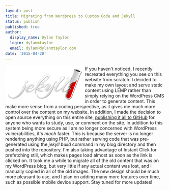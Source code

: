 ```yaml
---
layout: post
title: Migrating from Wordpress to Custom Code and Jekyll
status: publish
published: true
author:
  display_name: Dylan Taylor
  login: dylanmtaylor
  email: dylan@dylanmtaylor.com
date: '2015-04-20'
---
```


<a href="http://jekyllrb.com/"><img src="/images/blog/2015/04/jekyll.png" alt="Jekyll" width="250px" height="115px" style="float:left"/></a>If you haven't noticed, I recently recreated everything you see on this website from scratch. I decided to make my own layout and serve static content using LEMP rather than simply relying on the WordPress CMS in order to generate content. This make more sense from a coding perspective, as it gives me much more control over the content on my website. In addition, I made the decision to open source everything on this entire site,  [publishing it all to GitHub](https://github.com/dylanmtaylor/dylanmtaylor.github.io) for anyone who wants to study, use, or comment on the site. In addition to this system being more secure as I am no longer concerned with WordPress vulnerabilities, it's _much_ faster. This is because the server is no longer rendering anything using PHP, but rather serving code that was pre-generated using the _jekyll build_ command in my blog directory and then pushed into the repository. I'm also taking advantage of Instant Click for prefetching still, which makes pages load almost as soon as the link is clicked on. It took me a while to migrate all of the old content that was on my WordPress blog, but very little if any actual content was lost, and I manually copied in all of the old images. The new design should be much more pleasant to use, and I plan on adding many more features over time, such as possible mobile device support. Stay tuned for more updates!

